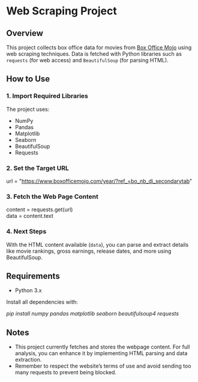 # Web Scraping Project

## Overview

This project collects box office data for movies from [Box Office Mojo](https://www.boxofficemojo.com/year/) using web scraping techniques. Data is fetched with Python libraries such as `requests` (for web access) and `BeautifulSoup` (for parsing HTML).

## How to Use

### 1. Import Required Libraries

The project uses:
- NumPy
- Pandas
- Matplotlib
- Seaborn
- BeautifulSoup
- Requests

### 2. Set the Target URL

url = "https://www.boxofficemojo.com/year/?ref_=bo_nb_di_secondarytab"


### 3. Fetch the Web Page Content

content = requests.get(url) <br>
data = content.text


### 4. Next Steps

With the HTML content available (`data`), you can parse and extract details like movie rankings, gross earnings, release dates, and more using BeautifulSoup.

## Requirements

- Python 3.x

Install all dependencies with:

*pip install numpy pandas matplotlib seaborn beautifulsoup4 requests*


## Notes

- This project currently fetches and stores the webpage content. For full analysis, you can enhance it by implementing HTML parsing and data extraction.
- Remember to respect the website’s terms of use and avoid sending too many requests to prevent being blocked.
